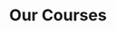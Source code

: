 ---
mtitle: "Internships North Karnataka"
title: "Our Courses"
draft: false
# page title background image
bg_image: "images/backgrounds/page-title.jpg"
# meta description
description : "We conduct internships, faculty and student training programmes"
keywords : "Internships hubli, computer science internship hubli"
---